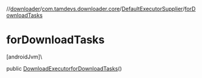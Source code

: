 //[downloader](../../../index.md)/[com.tamdevs.downloader.core](../index.md)/[DefaultExecutorSupplier](index.md)/[forDownloadTasks](for-download-tasks.md)

# forDownloadTasks

[androidJvm]\

public [DownloadExecutor](../-download-executor/index.md)[forDownloadTasks](for-download-tasks.md)()
